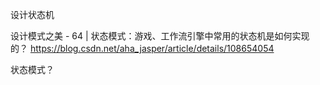 

设计状态机


设计模式之美 - 64 | 状态模式：游戏、工作流引擎中常用的状态机是如何实现的？
https://blog.csdn.net/aha_jasper/article/details/108654054



状态模式？